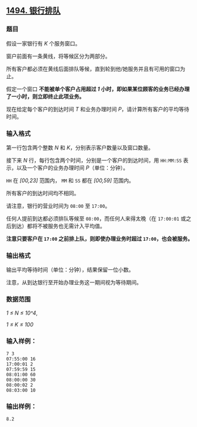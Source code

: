 ## [1494. 银行排队](https://www.acwing.com/problem/content/1496/)

### 题目

假设一家银行有 *K* 个服务窗口。

窗户前面有一条黄线，将等候区分为两部分。

所有客户都必须在黄线后面排队等候，直到轮到他/她服务并且有可用的窗口为止。

假定一个窗口 **不能被单个客户占用超过 *1* 小时，即如果某位顾客的业务已经办理了一小时，则立即终止此项业务。**

现在给定每个客户的到达时间 *T* 和业务办理时间 *P*，请计算所有客户的平均等待时间。

### 输入格式

第一行包含两个整数 *N* 和 *K*，分别表示客户数量以及窗口数量。

接下来 *N* 行，每行包含两个时间，分别是一个客户的到达时间，用 `HH:MM:SS` 表示，以及一个客户的业务办理时间 *P*（单位：分钟）。

`HH` 在 *[00,23]* 范围内， `MM` 和 `SS` 都在 *[00,59]* 范围内。

所有客户的到达时间均不相同。

请注意，银行的营业时间为 `08:00` 至 `17:00`。

任何人提前到达都必须排队等候至 `08:00`，而任何人来得太晚（在 `17:00:01` 或之后到达）都将不被服务也无需计入平均值。

**注意只要客户在 `17:00` 之前排上队，则即使办理业务时超过 `17:00`，也会被服务。**

### 输出格式

输出平均等待时间（单位：分钟），结果保留一位小数。

注意，从到达银行至开始办理业务这一期间视为等待期间。

### 数据范围

*1 ≤ N ≤ 10^4*,

*1 ≤ K ≤ 100*

### 输入样例：

```
7 3
07:55:00 16
17:00:01 2
07:59:59 15
08:01:00 60
08:00:00 30
08:00:02 2
08:03:00 10
```

### 输出样例：

```
8.2
```
